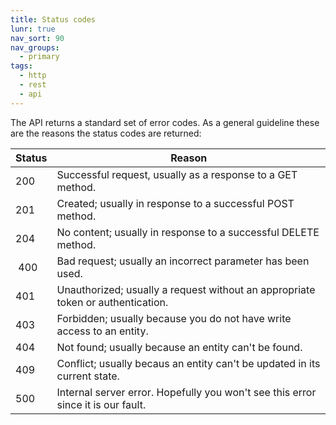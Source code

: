 ```yaml
---
title: Status codes
lunr: true
nav_sort: 90
nav_groups:
  - primary
tags:
  - http
  - rest
  - api
---
```


The API returns a standard set of error codes. As a general guideline these are
the reasons the status codes are returned:

| Status | Reason
| ------ | ------------
| 200    | Successful request, usually as a response to a GET method.
| 201    | Created; usually in response to a successful POST method.
| 204    | No content; usually in response to a successful DELETE method.
| 400    | Bad request; usually an incorrect parameter has been used.
| 401    | Unauthorized; usually a request without an appropriate token or authentication.
| 403    | Forbidden; usually because you do not have write access to an entity.
| 404    | Not found; usually because an entity can't be found.
| 409    | Conflict; usually becaus an entity can't be updated in its current state.
| 500    | Internal server error. Hopefully you won't see this error since it is our fault.
